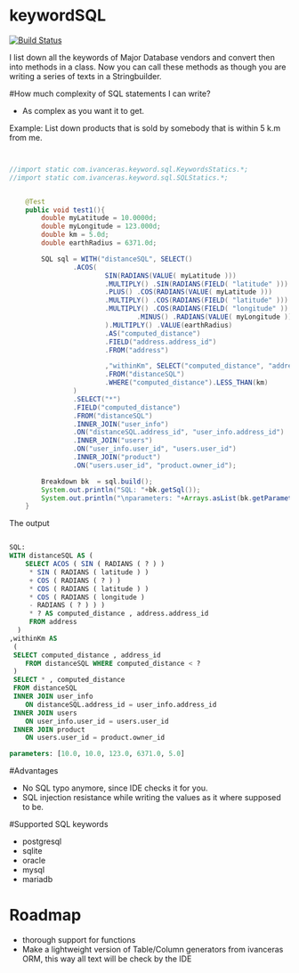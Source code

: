 keywordSQL
==========

[![Build Status](https://api.travis-ci.org/ivanceras/keywordSQL.svg)](https://travis-ci.org/ivanceras/keywordSQL)

I list down all the keywords of Major Database vendors and convert then into methods in a class.
Now you can call these methods as though you are writing a series of texts in a Stringbuilder.


#How much complexity of SQL statements I can write?
* As complex as you want it to get.

Example: List down products that is sold by somebody that is within 5 k.m from me.

```java


//import static com.ivanceras.keyword.sql.KeywordsStatics.*;
//import static com.ivanceras.keyword.sql.SQLStatics.*;


	@Test
	public void test1(){
		double myLatitude = 10.0000d;
		double myLongitude = 123.000d;
		double km = 5.0d;
		double earthRadius = 6371.0d;

		SQL sql = WITH("distanceSQL", SELECT()
				.ACOS(
						SIN(RADIANS(VALUE( myLatitude )))
						.MULTIPLY() .SIN(RADIANS(FIELD( "latitude" )))
						.PLUS() .COS(RADIANS(VALUE( myLatitude )))
						.MULTIPLY() .COS(RADIANS(FIELD( "latitude" )))
						.MULTIPLY() .COS(RADIANS(FIELD( "longitude" ))
								.MINUS() .RADIANS(VALUE( myLongitude )))
						).MULTIPLY() .VALUE(earthRadius)
						.AS("computed_distance")
						.FIELD("address.address_id")
						.FROM("address")

						,"withinKm", SELECT("computed_distance", "address_id")
						.FROM("distanceSQL")
						.WHERE("computed_distance").LESS_THAN(km)
				)
				.SELECT("*")
				.FIELD("computed_distance")
				.FROM("distanceSQL") 
				.INNER_JOIN("user_info")
				.ON("distanceSQL.address_id", "user_info.address_id")
				.INNER_JOIN("users")
				.ON("user_info.user_id", "users.user_id")
				.INNER_JOIN("product")
				.ON("users.user_id", "product.owner_id");

		Breakdown bk  = sql.build();
		System.out.println("SQL: "+bk.getSql());
		System.out.println("\nparameters: "+Arrays.asList(bk.getParameters()));
	}
```
The output

```sql

SQL:
WITH distanceSQL AS ( 
	SELECT ACOS ( SIN ( RADIANS ( ? ) ) 
	 * SIN ( RADIANS ( latitude ) ) 
	 + COS ( RADIANS ( ? ) ) 
	 * COS ( RADIANS ( latitude ) ) 
	 * COS ( RADIANS ( longitude ) 
	 - RADIANS ( ? ) ) ) 
	 * ? AS computed_distance , address.address_id 
	 FROM address 
  ) 
,withinKm AS 
 ( 
 SELECT computed_distance , address_id 
 	FROM distanceSQL WHERE computed_distance < ? 
 ) 
 SELECT * , computed_distance 
 FROM distanceSQL 
 INNER JOIN user_info 
 	ON distanceSQL.address_id = user_info.address_id 
 INNER JOIN users 
 	ON user_info.user_id = users.user_id 
 INNER JOIN product 
 	ON users.user_id = product.owner_id 

parameters: [10.0, 10.0, 123.0, 6371.0, 5.0]

```


#Advantages
* No SQL typo anymore, since IDE checks it for you.
* SQL injection resistance while writing the values as it where supposed to be.


#Supported SQL keywords

* postgresql
* sqlite
* oracle
* mysql
* mariadb

# Roadmap

* thorough support for functions
* Make a lightweight version of Table/Column generators from ivanceras ORM, this way all text will be check by the IDE

